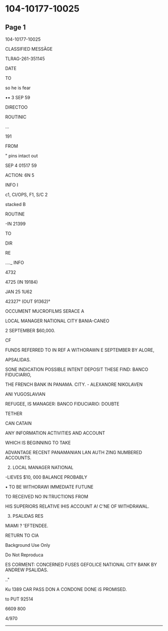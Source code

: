 # 104-10177-10025

## Page 1

104-10177-10025

CLASSIFIED MESSÄGE

TLRAG-261-351145

DATE

TO

so he is fear

•• 3 SEP 59

DIRECTOO

ROUTINIC

...

191

FROM

" pins intact out

SEP 4 01517 59

ACTION: 6N 5

INFO I

c1, CI/OPS, F1, S/C 2

stacked B

ROUTINE

-IN 21399

TO

DIR

RE

...._ INFO

4732

4725 (IN 19184)

JAN 25 1U62

42327° (OUT 91362)°

OCCUMENT MUCROFILMS SERACE A

LOCAL MANAGER NATIONAL CITY BANIA-CANEO

2 SEPTEMBER $60,000.

CF

FUNDS REFERRED TO IN REF A WITHORAWN E SEPTEMBER BY ALORE,

APSALIDAS.

SONE INDICATION POSSIBLE INTENT DEPOSIT THESE FIND: BANCO FIDUCIARIO,

THE FRENCH BANK IN PANAMA. CITY. - ALEXANORE NIKOLAVEN

ANI YUGOSLAVIAN

REFUGEE, IS MANAGER: BANCO FIDUCIARIO: DOUBTE

TETHER

CAN CATAIN

ANY INFORMATION ACTIVITIES AND ACCOUNT

WHICH IS BEGINNING TO TAKE

ADVANTAGE RECENT PANAMANIAN LAN AUTH ZING NUMBERED ACCOUNTS.

2. LOCAL MANAGER NATIONAL

-LIEVES $10, 000 BALANCE PROBABLY

• TO BE WITHORAWI IMMEDIATE FUTUNE

TO RECEIVED NO IN:TRUCTIONS FROM

HIS SUPERIORS RELATIVE IHIS ACCOUNT A! C'NE OF WITHDRAWAL.

3. PSALIDAS RES

MIAMI ? 'EFTENDEE.

RETURN TO CIA

Background Use Only

Do Not Reproduca

ES CORMENT: CONCERNED FUSES GEFOLICE NATIONAL CITY BANK BY ANDREW PSALIDAS.

.."

Ku 1389 CAR PASS DON A CONDONE DONE iS PROMISED.

to PUT 92514

6609 800

4/970

---

